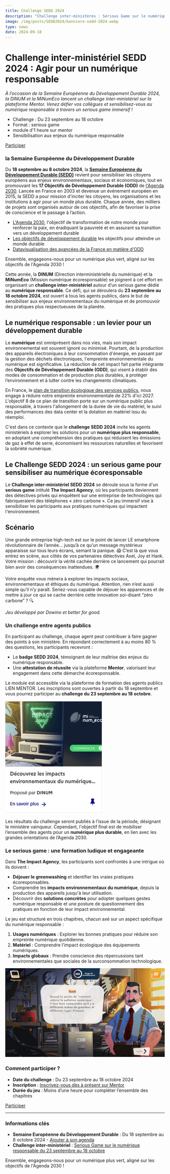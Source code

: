 ```yaml
---
title: Challenge SEDD 2024
description: "Challenge inter-ministères : Serious Game sur le numérique responsable. Du 23 septembre au 18 octobre : Venez défiez vos collégues et faire gagner votre ministère"
image: /img/posts/SEDD2024/banniere-sedd-2024.webp
type: news
date: 2024-09-18
---
```


# Challenge inter-ministériel SEDD 2024 : Agir pour un numérique responsable

*À l’occasion de la Semaine Européenne du Développement Durable 2024, la DINUM et la MiNumEco lancent un challenge inter-ministériel sur la plateforme Mentor. Venez défier vos collègues et sensibilisez-vous au numérique responsable à travers un serious game immersif !*

* Challenge : Du 23 septembre au 18 octobre
* Format : serious game
* module d'1 heure sur mentor
* Sensibilisation aux enjeux du numérique responsable

<a href="https://mentor.gouv.fr/local/catalog/pages/training.php?trainingid=2825
" class="fr-btn" target="_blank" title="Nouvelle fenêtre : Inscription">Participer</a>

### la Semaine Européenne du Développement Durable

Du **18 septembre au 8 octobre 2024**, la **[Semaine Européenne du Développement Durable (SEDD)](https://www.service-public.fr/particuliers/actualites/A16744)** revient pour sensibiliser les citoyens européens aux enjeux environnementaux, sociaux et économiques, tout en promouvant les **17 Objectifs de Développement Durable (ODD)** de [l'Agenda 2030](https://www.agenda-2030.fr/agenda-2030/). Lancée en France en 2003 et devenue un événement européen en 2015, la SEDD a pour mission d'inciter les citoyens, les organisations et les institutions à agir pour un monde plus durable. Chaque année, des milliers de projets sont organisés autour de ces objectifs, afin de favoriser la prise de conscience et le passage à l’action.

<div class="fr-highlight">

- [L'Agenda 2030](https://www.agenda-2030.fr/agenda-2030/), l'objectif de transformation de notre monde pour renforcer la paix, en éradiquant la pauvreté et en assurant sa transition vers un développement durable
- [Les objectifs de développement durable](https://www.agenda-2030.fr/agenda-2030/presentation/article/presentation-origines-et-principes) les objectifs pour atteindre un monde durable
- [Datavisualisation des avancées de la France en matière d'ODD](https://www.agenda-2030.fr/rosace/index2023.html)

Ensemble, engageons-nous pour un numérique plus vert, aligné sur les objectifs de l'Agenda 2030 !
</div>

Cette année, la **DINUM** (Direction interministérielle du numérique) et la **MiNumEco** (Mission numérique écoresponsable) se joignent à cet effort en organisant un **challenge inter-ministériel** autour d’un serious game dédié au **numérique responsable**. Ce défi, qui se déroulera du **23 septembre au 18 octobre 2024**, est ouvert à tous les agents publics, dans le but de sensibiliser aux enjeux environnementaux du numérique et de promouvoir des pratiques plus respectueuses de la planète.

## Le numérique responsable : un levier pour un développement durable

Le **numérique** est omniprésent dans nos vies, mais son impact environnemental est souvent ignoré ou minimisé. Pourtant, de la production des appareils électroniques à leur consommation d'énergie, en passant par la gestion des déchets électroniques, l'empreinte environnementale du numérique est significative. La réduction de cet impact fait partie intégrante des **Objectifs de Développement Durable (ODD)**, qui visent à établir des modes de consommation et de production plus durables, à protéger l’environnement et à lutter contre les changements climatiques. 

En France, le [plan de transition écologique des services publics](/posts/lancement-plan-transformation-eco-etat/), nous engage à réduire notre empreinte environnementale de 22% d'ici 2027. L'objectif 8 de ce plan de transition porte sur un numérique public plus responsable, à travers l'allongement de la durée de vie du matériel, le suivi des performances des data center et la dotation en matériel issu du réemploi.

C'est dans ce contexte que le **challenge SEDD 2024** invite les agents ministériels à explorer les solutions pour un **numérique plus responsable**, en adoptant une compréhension des pratiques qui réduisent les émissions de gaz à effet de serre, économisent les ressources naturelles et favorisent la sobriété numérique.

## Le Challenge SEDD 2024 : un serious game pour sensibiliser au numérique écoresponsable

Le **Challenge inter-ministériel SEDD 2024** se déroule sous la forme d'un **serious game** intitulé **The Impact Agency**, où les participants deviennent des détectives privés qui enquêtent sur une entreprise de technologies qui fabriqueraient des téléphones « zéro carbone ». Ce jeu immersif vise à sensibiliser les participants aux pratiques numériques qui impactent l'environnement.


## Scénario

Une grande entreprise high-tech est sur le point de lancer LE smartphone révolutionnaire de l’année… jusqu’à ce qu’un message mystérieux apparaisse sur tous leurs écrans, semant la panique. 😱 C’est là que vous entrez en scène, aux côtés de vos partenaires détectives Axel, Joy et Hank. Votre mission : découvrir la vérité cachée derrière ce lancement qui pourrait bien avoir des conséquences inattendues. 🌍

Votre enquête vous mènera à explorer les impacts sociaux, environnementaux et éthiques du numérique. Attention, rien n’est aussi simple qu’il n’y paraît. Seriez-vous capable de déjouer les apparences et de mettre à jour ce qui se cache derrière cette innovation soi-disant “zéro carbone” ? 🔍

*Jeu développé par Dowino et better for good.*

### Un challenge entre agents publics

En participant au challenge, chaque agent peut contribuer à faire gagner des points à son ministère. En répondant correctement à au moins 80 % des questions, les participants recevront :
- Le **badge SEDD 2024**, témoignant de leur maîtrise des enjeux du numérique responsable.
- Une **attestation de réussite** via la plateforme **Mentor**, valorisant leur engagement dans cette démarche écoresponsable.

Le module est accessible via la plateforme de formation des agents publics LIEN MENTOR. Les inscriptions sont ouvertes à partir du 18 septembre et vous pourrez participer au **challenge du 23 septembre au 18 octobre**.

[![Module mentor](/img/posts/SEDD2024/mentor-moduleTIA2.webp)](https://mentor.gouv.fr/local/catalog/pages/training.php?trainingid=2825)


Les résultats du challenge seront publiés à l’issue de la période, désignant le ministère vainqueur. Cependant, l'objectif final est de mobiliser l’ensemble des agents pour un **numérique plus durable**, en lien avec les grandes orientations de l’Agenda 2030.

### Le serious game : une formation ludique et engageante

Dans **The Impact Agency**, les participants sont confrontés à une intrigue où ils doivent :
- **Déjouer le greenwashing** et identifier les vraies pratiques écoresponsables.
- Comprendre les **impacts environnementaux du numérique**, depuis la production des appareils jusqu'à leur utilisation.
- Découvrir des **solutions concrètes** pour adopter quelques gestes numérique responsable et une posture de questionnement des pratiques en fonction de leur impact environnemental.

Le jeu est structuré en trois chapitres, chacun axé sur un aspect spécifique du numérique responsable :
1. **Usages numériques** : Explorer les bonnes pratiques pour réduire son empreinte numérique quotidienne.
2. **Matériel** : Comprendre l’impact écologique des équipements numériques.
3. **Impacts globaux** : Prendre conscience des répercussions tant environnementales que sociales de la surconsommation technologique. 

![Image du jeu](/img/posts/SEDD2024/seriousgameTIAcaptureecran.webp)

### Comment participer ?

- **Date du challenge** : Du 23 septembre au 18 octobre 2024
- **Inscription** : [Inscrivez-vous dès à présent sur Mentor](https://enattentedulienmentor)
- **Durée du jeu** : Moins d’une heure pour compléter l’ensemble des chapitres

<a href="https://mentor.gouv.fr/local/catalog/pages/training.php?trainingid=2825" class="fr-btn" target="_blank" title="Nouvelle fenêtre : Inscription">Participer</a>

---
<div class="fr-highlight">

### Informations clés
- **Semaine Européenne du Développement Durable** : Du 18 septembre au 8 octobre 2024 - [Ajouter à son agenda](https://www.service-public.fr/particuliers/download-echeance-actu-ics-calendar/A16744)
- **Challenge inter-ministériel** : [Serious Game sur le numérique responsable du 23 septembre au 18 octobre](https://mentor.gouv.fr/local/catalog/pages/training.php?trainingid=2825)

Ensemble, engageons-nous pour un numérique plus vert, aligné sur les objectifs de l'Agenda 2030 !
</div>